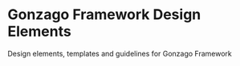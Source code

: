 # Gonzago Framework Design Elements
Design elements, templates and guidelines for Gonzago Framework
